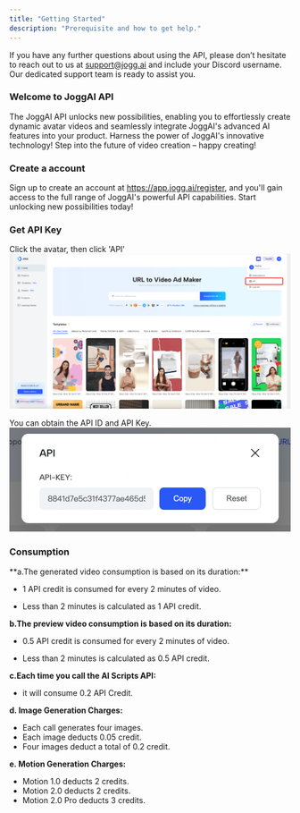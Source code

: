 ```yaml
---
title: "Getting Started"
description: "Prerequisite and how to get help."
---
```


If you have any further questions about using the API, please don’t hesitate to reach out to us at [support@jogg.ai](mailto:support@jogg.ai) and include your Discord username. Our dedicated support team is ready to assist you.

### Welcome to JoggAI API

The JoggAI API unlocks new possibilities, enabling you to effortlessly create dynamic avatar videos and seamlessly integrate JoggAI's advanced AI features into your product. Harness the power of JoggAI's innovative technology\! Step into the future of video creation – happy creating\!

### Create a account

Sign up to create an account at https://app.jogg.ai/register, and you'll gain access to the full range of JoggAI's powerful API capabilities. Start unlocking new possibilities today\!

### Get API Key

Click the avatar, then click 'API'
![](/images/img01.png)

You can obtain the API ID and API Key.
![](/images/APIKey.png)

### Consumption

<Tip>
  **a.The generated video consumption is based on its duration:**

  - 1 API credit is consumed for every 2 minutes of video. 

  - Less than 2 minutes is calculated as 1 API credit.

  **b.The preview video consumption is based on its duration:**

  - 0.5 API credit is consumed for every 2 minutes of video. 

  - Less than 2 minutes is calculated as 0.5 API credit.

  **c.Each time you call the AI Scripts API:**
  -  it will consume 0.2 API Credit.

  **d. Image Generation Charges:**

  - Each call generates four images.
  - Each image deducts 0.05 credit.
  - Four images deduct a total of 0.2 credit.

  **e. Motion Generation Charges:**

  - Motion 1.0 deducts 2 credits.
  - Motion 2.0 deducts 2 credits.
  - Motion 2.0 Pro deducts 3 credits.
</Tip>
